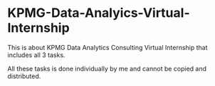 # KPMG-Data-Analyics-Virtual-Internship
This is about KPMG Data Analytics Consulting Virtual Internship that includes all 3 tasks.

All these tasks is done individually by me and cannot be copied and distributed.
